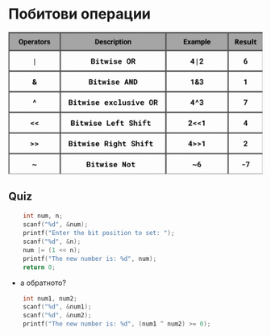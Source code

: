 # Побитови операции

![operators](img/operators.png)

## Quiz

```C
    int num, n;
    scanf("%d", &num);
    printf("Enter the bit position to set: ");
    scanf("%d", &n);
    num |= (1 << n);
    printf("The new number is: %d", num);
    return 0;
```

- а обратното?

```c
    int num1, num2;
    scanf("%d", &num1);
    scanf("%d", &num2);
    printf("The new number is: %d", (num1 ^ num2) >= 0);
```
